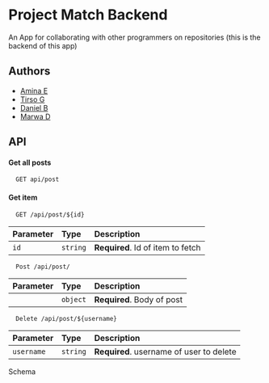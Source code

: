 # Project Match Backend

An App for collaborating with other programmers on repositories (this is the backend of this app)
## Authors

- [Amina E](https://www.github.com/edmundsamina)
- [Tirso G](https://www.github.com/Tirsog)
- [Daniel B](https://www.github.com/Cmndgrab)
- [Marwa D](https://www.github.com/MarwaDawood)


## API 

#### Get all posts

```http
  GET api/post
```



#### Get item

```http
  GET /api/post/${id}
```

| Parameter | Type     | Description                       |
| :-------- | :------- | :-------------------------------- |
| `id`      | `string` | **Required**. Id of item to fetch |


```http
  Post /api/post/
```

| Parameter | Type     | Description                       |
| :-------- | :------- | :-------------------------------- |
| | `object` | **Required**. Body of post |


```http
  Delete /api/post/${username}
```
| Parameter | Type     | Description                       |
| :-------- | :------- | :-------------------------------- |
| `username`      | `string` | **Required**. username of user to delete |


Schema 


